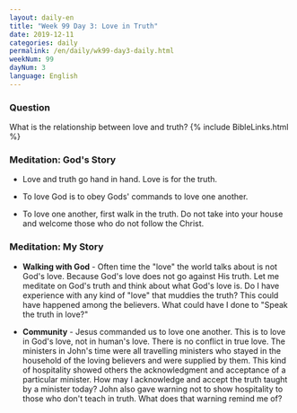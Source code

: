 ```yaml
---
layout: daily-en
title: "Week 99 Day 3: Love in Truth"
date: 2019-12-11 
categories: daily
permalink: /en/daily/wk99-day3-daily.html
weekNum: 99
dayNum: 3
language: English
---
```


### Question     
What is the relationship between love and truth?
{% include BibleLinks.html %} 

### Meditation: God's Story   
+ Love and truth go hand in hand. Love is for the truth. 

+ To love God is to obey Gods' commands to love one another. 

+ To love one another, first walk in the truth. Do not take into your house and welcome those who do not follow the Christ. 

### Meditation: My Story   
+ **Walking with God** - Often time the "love" the world talks about is not God's love. Because God's love does not go against His truth. Let me meditate on God's truth and think about what God's love is. Do I have experience with any kind of "love" that muddies the truth? This could have happened among the believers. What could have I done to "Speak the truth in love?" 

+ **Community** - Jesus commanded us to love one another. This is to love in God's love, not in human's love. There is no conflict in true love. The ministers in John's time were all travelling ministers who stayed in the household of the loving believers and were supplied by them. This kind of hospitality showed others the acknowledgment and acceptance of a particular minister. How may I acknowledge and accept the truth taught by a minister today? John also gave warning not to show hospitality to those who don't teach in truth. What does that warning remind me of? 
